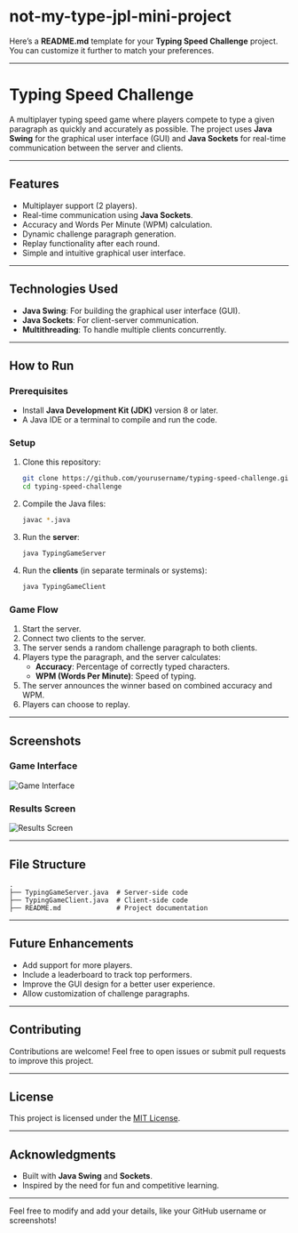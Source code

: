 ﻿# not-my-type-jpl-mini-project
Here’s a **README.md** template for your **Typing Speed Challenge** project. You can customize it further to match your preferences.

---

# **Typing Speed Challenge**

A multiplayer typing speed game where players compete to type a given paragraph as quickly and accurately as possible. The project uses **Java Swing** for the graphical user interface (GUI) and **Java Sockets** for real-time communication between the server and clients.

---

## **Features**

- Multiplayer support (2 players).
- Real-time communication using **Java Sockets**.
- Accuracy and Words Per Minute (WPM) calculation.
- Dynamic challenge paragraph generation.
- Replay functionality after each round.
- Simple and intuitive graphical user interface.

---

## **Technologies Used**

- **Java Swing**: For building the graphical user interface (GUI).
- **Java Sockets**: For client-server communication.
- **Multithreading**: To handle multiple clients concurrently.

---

## **How to Run**

### **Prerequisites**
- Install **Java Development Kit (JDK)** version 8 or later.
- A Java IDE or a terminal to compile and run the code.

### **Setup**

1. Clone this repository:
   ```bash
   git clone https://github.com/yourusername/typing-speed-challenge.git
   cd typing-speed-challenge
   ```

2. Compile the Java files:
   ```bash
   javac *.java
   ```

3. Run the **server**:
   ```bash
   java TypingGameServer
   ```

4. Run the **clients** (in separate terminals or systems):
   ```bash
   java TypingGameClient
   ```

### **Game Flow**
1. Start the server.
2. Connect two clients to the server.
3. The server sends a random challenge paragraph to both clients.
4. Players type the paragraph, and the server calculates:
   - **Accuracy**: Percentage of correctly typed characters.
   - **WPM (Words Per Minute)**: Speed of typing.
5. The server announces the winner based on combined accuracy and WPM.
6. Players can choose to replay.

---

## **Screenshots**

### Game Interface
![Game Interface](https://via.placeholder.com/600x400.png?text=Game+Interface)

### Results Screen
![Results Screen](https://via.placeholder.com/600x400.png?text=Results+Screen)

---

## **File Structure**

```
.
├── TypingGameServer.java  # Server-side code
├── TypingGameClient.java  # Client-side code
├── README.md              # Project documentation
```

---

## **Future Enhancements**

- Add support for more players.
- Include a leaderboard to track top performers.
- Improve the GUI design for a better user experience.
- Allow customization of challenge paragraphs.

---

## **Contributing**

Contributions are welcome! Feel free to open issues or submit pull requests to improve this project.

---

## **License**

This project is licensed under the [MIT License](LICENSE).

---

## **Acknowledgments**

- Built with **Java Swing** and **Sockets**.
- Inspired by the need for fun and competitive learning.

---

Feel free to modify and add your details, like your GitHub username or screenshots!
